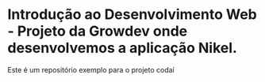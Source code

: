 # Introdução ao Desenvolvimento Web - Projeto da Growdev onde desenvolvemos a aplicação Nikel.

Este é um repositório exemplo para o projeto codaí

